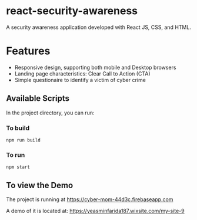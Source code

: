 # react-security-awareness

A security awareness application developed with React JS, CSS, and HTML. 

# Features

-  Responsive design, supporting both mobile and Desktop browsers
-  Landing page characteristics: Clear Call to Action (CTA)
-  Simple questionaire to identify a victim of cyber crime


## Available Scripts

In the project directory, you can run:

### To build  

`npm run build`

### To run

`npm start`

## To view the Demo
The project is running at https://cyber-mom-44d3c.firebaseapp.com

A demo of it is located at: 
<https://yeasminfarida187.wixsite.com/my-site-9>

